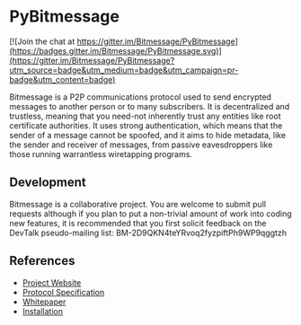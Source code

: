PyBitmessage
============

[![Join the chat at https://gitter.im/Bitmessage/PyBitmessage](https://badges.gitter.im/Bitmessage/PyBitmessage.svg)](https://gitter.im/Bitmessage/PyBitmessage?utm_source=badge&utm_medium=badge&utm_campaign=pr-badge&utm_content=badge)

Bitmessage is a P2P communications protocol used to send encrypted messages to
another person or to many subscribers. It is decentralized and trustless,
meaning that you need-not inherently trust any entities like root certificate
authorities. It uses strong authentication, which means that the sender of a
message cannot be spoofed, and it aims to hide metadata, like the
sender and receiver of messages, from passive eavesdroppers like those running
warrantless wiretapping programs.


Development
----------
Bitmessage is a collaborative project. You are welcome to submit pull requests 
although if you plan to put a non-trivial amount of work into coding new
features, it is recommended that you first solicit feedback on the DevTalk
pseudo-mailing list:
BM-2D9QKN4teYRvoq2fyzpiftPh9WP9qggtzh


References
----------
* [Project Website](https://bitmessage.org)
* [Protocol Specification](https://bitmessage.org/wiki/Protocol_specification)
* [Whitepaper](https://bitmessage.org/bitmessage.pdf)
* [Installation](https://bitmessage.org/wiki/Compiling_instructions)
